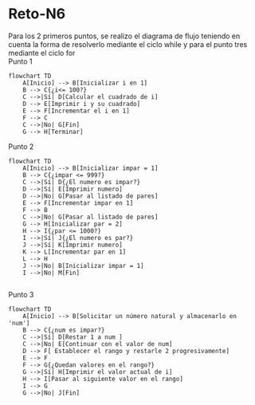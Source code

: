 # Reto-N6
Para los 2 primeros puntos, se realizo el diagrama de flujo teniendo en cuenta la forma de resolverlo mediante el ciclo while y para el punto tres mediante el ciclo for <br>
Punto 1
```mermaid
flowchart TD
    A[Inicio] --> B[Inicializar i en 1]
    B --> C{¿i<= 100?}
    C -->|Sí| D[Calcular el cuadrado de i]
    D --> E[Imprimir i y su cuadrado]
    E --> F[Incrementar el i en 1]
    F --> C
    C -->|No| G[Fin]
    G --> H[Terminar]
```
Punto 2
```mermaid
flowchart TD
    A[Inicio] --> B[Inicializar impar = 1]
    B --> C{¿impar <= 999?}
    C -->|Sí| D{¿El numero es impar?}
    D -->|Sí| E[Imprimir numero]
    D -->|No| G[Pasar al listado de pares]
    E --> F[Incrementar impar en 1]
    F --> B
    C -->|No| G[Pasar al listado de pares]
    G --> H[Inicializar par = 2]
    H --> I{¿par <= 1000?}
    I -->|Sí| J{¿El numero es par?}
    J -->|Sí| K[Imprimir numero]
    K --> L[Incrementar par en 1]
    L --> H
    J -->|No| B[Inicializar impar = 1]
    I -->|No| M[Fin]
    

```
Punto 3 

```mermaid
flowchart TD
    A[Inicio] --> B[Solicitar un número natural y almacenarlo en 'num']
    B --> C{¿num es impar?}
    C -->|Sí| D[Restar 1 a num ]
    C -->|No| E[Continuar con el valor de num]
    D --> F[ Establecer el rango y restarle 2 progresivamente]
    E --> F
    F --> G{¿Quedan valores en el rango?}
    G -->|Sí| H[Imprimir el valor actual de i]
    H --> I[Pasar al siguiente valor en el rango]
    I --> G
    G -->|No| J[Fin]

```
